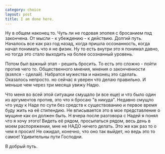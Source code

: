 ```yaml
--- 
category: choice
layout: post
title: I am done here.
---
```

Ну в общем наконец то. Чуть ли не годовая эпопея с бросанием пхд закончена. От мысли - к убеждению - к действию. Долгий путь. Началось все как раз год назад, когда пришла осознанность, когда начал понимать что я не физик. Ну то есть внутри это я понимал давно, но тогда это стало выходить на более осознанный уровень.

Потом был важный этап - решить бросить. То есть это сложно - пойти против чего то. Общественного мнения, мнения о законченности (взялся - сделай). Набратся мужества и наконец это сделать. Оказалось непросто. но сейчас я уверен что делаю правильно. И меньше чем через три месяца увижу Надю.

Что меня во всей этой ситуации смущало (и все еще) и что было один из аргументов против, это что я бросаю "в никуда". Недавно смущло что уеду к Наде по сути без средств к существованию и первое время буду жить на её стипендию. Не вписывается это в мое представление о мущине как он должен быть. Н вчера после разговора с Надей я понял что я хочу этого! Видеть её рядом, просыпаться рядом, весь день в моем распоряжении, мне не НАДО ничего делать. Это же как раз то о чем я просил! Не ожидал, конечно, что оно так выйдет, но ведь это то самое! Удивительны пути Господни.

В добрый путь.
